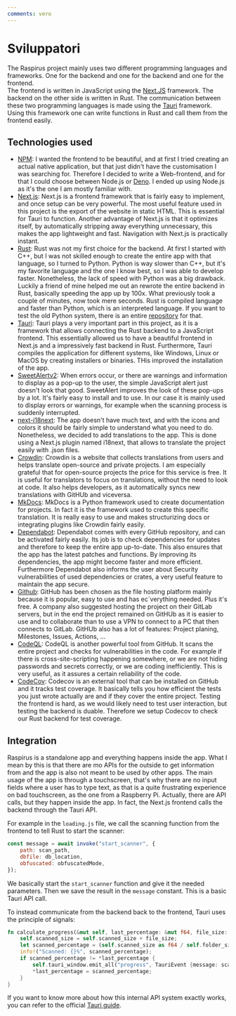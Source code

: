 ```yaml
---
comments: vero
---
```


# Sviluppatori

The Raspirus project mainly uses two different programming languages and frameworks. One for the backend and one for the backend and one for the frontend. \
The frontend is written in JavaScript using the [Next.JS](https://nextjs.org/) framework. The backend on the other side is written in Rust. The communication between these two programming languages is made using the [Tauri](https://tauri.app/) framework. Using this framework one can write functions in Rust and call them from the frontend easily.

## Technologies used
- [NPM](https://www.npmjs.com): I wanted the frontend to be beautiful, and at first I tried creating an actual native application, but that just didn't have the customisation I was searching for. Therefore I decided to write a Web-frontend, and for that I could choose between Node.js or [Deno](https://deno.land/). I ended up using Node.js as it's the one I am mostly familiar with.
- [Next.js](https://nextjs.org): Next.js is a frontend framework that is fairly easy to implement, and once setup can be very powerful. The most useful feature used in this project is the export of the website in static HTML. This is essential for Tauri to function. Another advantage of Next.js is that it optimizes itself, by automatically stripping away everything unnecessary, this makes the app lightweight and fast. Navigation with Next.js is practically instant.
- [Rust](https://www.rust-lang.org): Rust was not my first choice for the backend. At first I started with C++, but I was not skilled enough to create the entire app with that language, so I turned to Python. Python is way slower than C++, but it's my favorite language and the one I know best, so I was able to develop faster. Nonetheless, the lack of speed with Python was a big drawback. Luckily a friend of mine helped me out an rewrote the entire backend in Rust, basically speeding the app up by 100x. What previously took a couple of minutes, now took mere seconds. Rust is compiled language and faster than Python, which is an interpreted language. If you want to test the old Python system, there is an entire [repository](https://github.com/Raspirus/python-cli) for that.
- [Tauri](https://tauri.app/v1/guides/getting-started/setup/next-js): Tauri plays a very important part in this project, as it is a framework that allows connecting the Rust backend to a JavaScript frontend. This essentially allowed us to have a beautiful frontend in Next.js and a impressively fast backend in Rust. Furthermore, Tauri compiles the application for different systems, like Windows, Linux or MacOS by creating installers or binaries. THis improved the installation of the app.
- [SweetAlertv2](https://sweetalert2.github.io): When errors occur, or there are warnings and information to display as a pop-up to the user, the simple JavaScript alert just doesn't look that good. SweetAlert improves the look of these pop-ups by a lot. It's fairly easy to install and to use. In our case it is mainly used to display errors or warnings, for example when the scanning process is suddenly interrupted.
- [next-i18next](https://github.com/i18next/next-i18next): The app doesn't have much text, and with the icons and colors it should be fairly simple to understand what you need to do. Nonetheless, we decided to add translations to the app. This is done using a Next.js plugin named i18next, that allows to translate the project easily with .json files.
- [Crowdin](https://crowdin.com/project/raspirus): Crowdin is a website that collects translations from users and helps translate open-source and private projects. I am especially grateful that for open-source projects the price for this service is free. It is useful for translators to focus on translations, without the need to look at code. It also helps developers, as it automatically syncs new translations with GitHUb and viceversa.
- [MkDocs](https://www.mkdocs.org/): MkDocs is a Python framework used to create documentation for projects. In fact it is the framework used to create this specific translation. It is really easy to use and makes structurizing docs or integrating plugins like Crowdin fairly easily.
- [Dependabot](https://docs.github.com/en/code-security/dependabot/working-with-dependabot): Dependabot comes with every GitHub repository, and can be activated fairly easily. Its job is to check dependencies for updates and therefore to keep the entire app up-to-date. This also ensures that the app has the latest patches and functions. By improving its dependencies, the app might become faster and more efficient. Furthermore Dependabot also informs the user about Security vulnerabilities of used dependencies or crates, a very useful feature to maintain the app secure.
- [Github](https://github.com/): GitHub has been chosen as the file hosting platform mainly because it is popular, easy to use and has ec´verything needed. Plus it's free. A company also suggested hosting the project on their GitLab servers, but in the end the project remained on GitHUb as it is easier to use and to collaborate than to use a VPN to connect to a PC that then connects to GitLab. GitHUb also has a lot of features: Project planing, Milestones, Issues, Actions, ...
- [CodeQL](https://codeql.github.com/): CodeQL is another powerful tool from GitHub. It scans the entire project and checks for vulnerabilities in the code. For example if there is cross-site-scripting happening somewhere, or we are not hiding passwords and secrets correctly, or we are coding inefficiently. This is very useful, as it assures a certain reliability of the code.
- [CodeCov](https://about.codecov.io/): Codecov is an external tool that can be installed on GitHub and it tracks test coverage. It basically tells you how efficient the tests you just wrote actually are and if they cover the entire project. Testing the frontend is hard, as we would likely need to test user interaction, but testing the backend is duable. Therefore we setup Codecov to check our Rust backend for test coverage.


## Integration
Raspirus is a standalone app and everything happens inside the app. What I mean by this is that there are mo APIs for the outside to get information from and the app is also not meant to be used by other apps. The main usage of the app is through a touchscreen, that's why there are no input fields where a user has to type text, as that is a quite frustrating experience on bad touchscreen, as the one from a Raspberry Pi. Actually, there are API calls, but they happen inside the app. In fact, the Next.js frontend calls the backend through the Tauri API.

For example in the `loading.js` file, we call the scanning function from the frontend to tell Rust to start the scanner:
```js
const message = await invoke("start_scanner", {
    path: scan_path,
    dbfile: db_location,
    obfuscated: obfuscatedMode,
});
```
We basically start the `start_scanner` function and give it the needed parameters. Then we save the result in the `message` constant. This is a basic Tauri API call.

To instead communicate from the backend back to the frontend, Tauri uses the principle of signals:
```rs
fn calculate_progress(&mut self, last_percentage: &mut f64, file_size: u64) {
    self.scanned_size = self.scanned_size + file_size;
    let scanned_percentage = (self.scanned_size as f64 / self.folder_size as f64 * 100.0).round();
    info!("Scanned: {}%", scanned_percentage);
    if scanned_percentage != *last_percentage {
        self.tauri_window.emit_all("progress", TauriEvent {message: scanned_percentage.to_string()}).unwrap();
        *last_percentage = scanned_percentage;
    }
}
```

If you want to know more about how this internal API system exactly works, you can refer to the official [Tauri guide](https://tauri.app/v1/guides/features/command).